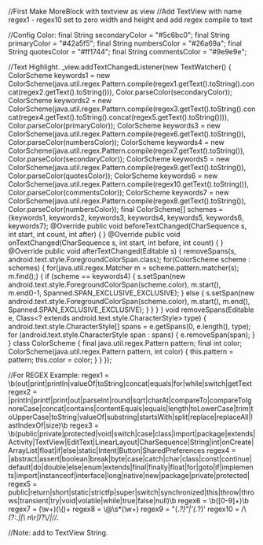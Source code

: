 //First Make MoreBlock with textview as view
//Add TextView with name regex1 - regex10 set to zero width and height and add regex compile to text


//Config Color:
final String secondaryColor = "#5c6bc0";
final String primaryColor = "#42a5f5";
final String numbersColor = "#26a69a";
final String quotesColor = "#ff1744";
final String commentsColor = "#9e9e9e";

//Text Highlight.
_view.addTextChangedListener(new TextWatcher() {
ColorScheme keywords1 = new ColorScheme(java.util.regex.Pattern.compile(regex1.getText().toString().concat(regex2.getText().toString())), Color.parseColor(secondaryColor));
ColorScheme keywords2 = new ColorScheme(java.util.regex.Pattern.compile(regex3.getText().toString().concat(regex4.getText().toString().concat(regex5.getText().toString()))), Color.parseColor(primaryColor));
ColorScheme keywords3 = new ColorScheme(java.util.regex.Pattern.compile(regex6.getText().toString()), Color.parseColor(numbersColor));
ColorScheme keywords4 = new ColorScheme(java.util.regex.Pattern.compile(regex7.getText().toString()), Color.parseColor(secondaryColor));
ColorScheme keywords5 = new ColorScheme(java.util.regex.Pattern.compile(regex9.getText().toString()), Color.parseColor(quotesColor));
ColorScheme keywords6 = new ColorScheme(java.util.regex.Pattern.compile(regex10.getText().toString()), Color.parseColor(commentsColor));
ColorScheme keywords7 = new ColorScheme(java.util.regex.Pattern.compile(regex8.getText().toString()), Color.parseColor(numbersColor));
final ColorScheme[] schemes = {keywords1, keywords2, keywords3, keywords4, keywords5, keywords6, keywords7};
@Override
public void beforeTextChanged(CharSequence s, int start, int count, int after) {
}
@Override
public void onTextChanged(CharSequence s, int start, int before, int count) {
}
@Override
public void afterTextChanged(Editable s) {
removeSpans(s, android.text.style.ForegroundColorSpan.class);
for(ColorScheme scheme : schemes) {
for(java.util.regex.Matcher m = scheme.pattern.matcher(s);
m.find();) {
if (scheme == keywords4) {
s.setSpan(new android.text.style.ForegroundColorSpan(scheme.color), m.start(), m.end()-1, Spanned.SPAN_EXCLUSIVE_EXCLUSIVE);
} else {
s.setSpan(new android.text.style.ForegroundColorSpan(scheme.color), m.start(), m.end(), Spanned.SPAN_EXCLUSIVE_EXCLUSIVE);
}
}
}
}
void removeSpans(Editable e, Class<? extends android.text.style.CharacterStyle> type) {
android.text.style.CharacterStyle[] spans = e.getSpans(0, e.length(), type);
for (android.text.style.CharacterStyle span : spans) {
e.removeSpan(span);
}
}
class ColorScheme {
final java.util.regex.Pattern pattern;
final int color;
ColorScheme(java.util.regex.Pattern pattern, int color) {
this.pattern = pattern;
this.color = color;
}
}
});


//For REGEX Example:
regex1 = \\b(out|print|println|valueOf|toString|concat|equals|for|while|switch|getText
regex2 = |println|printf|print|out|parseInt|round|sqrt|charAt|compareTo|compareToIgnoreCase|concat|contains|contentEquals|equals|length|toLowerCase|trim|toUpperCase|toString|valueOf|substring|startsWith|split|replace|replaceAll|lastIndexOf|size)\\b
regex3 = \\b(public|private|protected|void|switch|case|class|import|package|extends|Activity|TextView|EditText|LinearLayout|CharSequence|String|int|onCreate|ArrayList|float|if|else|static|Intent|Button|SharedPreferences
regex4 = |abstract|assert|boolean|break|byte|case|catch|char|class|const|continue|default|do|double|else|enum|extends|final|finally|float|for|goto|if|implements|import|instanceof|interface|long|native|new|package|private|protected|
regex5 = public|return|short|static|strictfp|super|switch|synchronized|this|throw|throws|transient|try|void|volatile|while|true|false|null)\\b
regex6 = \\b([0-9]+)\\b
regex7 = (\\w+)(\\()+
regex8 = \\@\\s*(\\w+)
regex9 = \"(.*?)\"|'(.*?)'
regex10 = /\\*(?:.|[\\
n\\r])*?\\*/|//.*

//Note: add to TextView String.
